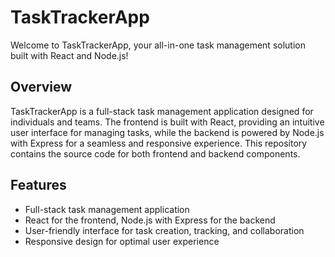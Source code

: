 # TaskTrackerApp

Welcome to TaskTrackerApp, your all-in-one task management solution built with React and Node.js!

## Overview

TaskTrackerApp is a full-stack task management application designed for individuals and teams. The frontend is built with React, providing an intuitive user interface for managing tasks, while the backend is powered by Node.js with Express for a seamless and responsive experience. This repository contains the source code for both frontend and backend components.

## Features

- Full-stack task management application
- React for the frontend, Node.js with Express for the backend
- User-friendly interface for task creation, tracking, and collaboration
- Responsive design for optimal user experience

